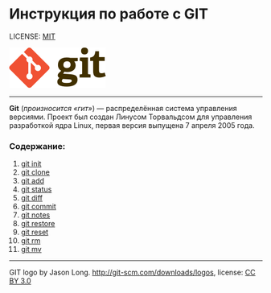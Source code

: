# Инструкция по работе с GIT

LICENSE: [MIT](./license.md)

![git-logo](./git-logo.png)

---

**Git** (*произносится «гит»*) — распределённая система управления версиями. Проект был создан Линусом Торвальдсом для управления разработкой ядра Linux, первая версия выпущена 7 апреля 2005 года.

### Содержание:
1. [git init](./init.md)
2. [git clone](./clone.md)
3. [git add](./add.md)
4. [git status](./status.md)
5. [git diff](./diff.md)
6. [git commit](./commit.md)
7. [git notes](./notes.md)
8. [git restore](./restore.md)
9. [git reset](./reset.md)
10. [git rm](./rm.md)
11. [git mv](./mv.md)

---

GIT logo by Jason Long. http://git-scm.com/downloads/logos, license: [CC BY 3.0](https://creativecommons.org/licenses/by/3.0/)